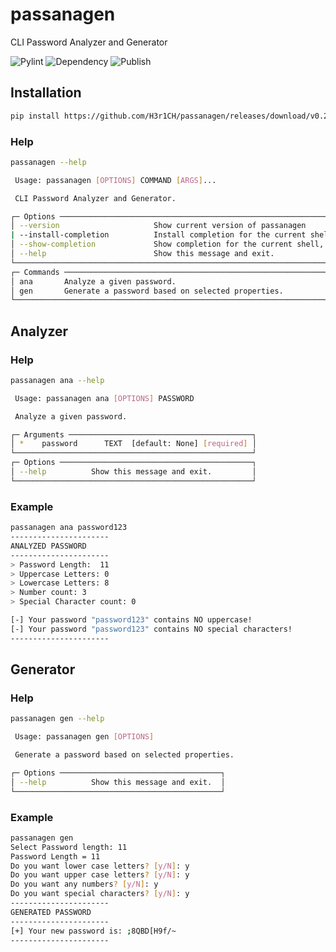 # passanagen
CLI Password Analyzer and Generator

![Pylint](https://github.com/H3r1CH/passanagen/actions/workflows/pylint.yml/badge.svg)
![Dependency](https://github.com/H3r1CH/passanagen/actions/workflows/dependency-review.yml/badge.svg)
![Publish](https://github.com/H3r1CH/passanagen/actions/workflows/python-publish.yml/badge.svg)

## Installation
```bash
pip install https://github.com/H3r1CH/passanagen/releases/download/v0.2.2/passanagen-0.2.2-py3-none-any.whl
```

### Help
```bash
passanagen --help

 Usage: passanagen [OPTIONS] COMMAND [ARGS]...

 CLI Password Analyzer and Generator.

┌─ Options ──────────────────────────────────────────────────────────────────────────────────────────────────────┐
│ --version                     Show current version of passanagen                                               |
| --install-completion          Install completion for the current shell.                                        │
│ --show-completion             Show completion for the current shell, to copy it or customize the installation. │
│ --help                        Show this message and exit.                                                      │
└────────────────────────────────────────────────────────────────────────────────────────────────────────────────┘
┌─ Commands ─────────────────────────────────────────────────────────────────────────────────────────────────────┐
│ ana       Analyze a given password.                                                                            │
│ gen       Generate a password based on selected properties.                                                    │
└────────────────────────────────────────────────────────────────────────────────────────────────────────────────┘
```

## Analyzer

### Help
```bash
passanagen ana --help

 Usage: passanagen ana [OPTIONS] PASSWORD

 Analyze a given password.

┌─ Arguments ─────────────────────────────────────────┐
│ *    password      TEXT  [default: None] [required] │
└─────────────────────────────────────────────────────┘
┌─ Options ───────────────────────────────────────────┐
│ --help          Show this message and exit.         │
└─────────────────────────────────────────────────────┘
```

### Example
```bash
passanagen ana password123
----------------------
ANALYZED PASSWORD
----------------------
> Password Length:  11
> Uppercase Letters: 0
> Lowercase Letters: 8
> Number count: 3
> Special Character count: 0

[-] Your password "password123" contains NO uppercase!
[-] Your password "password123" contains NO special characters!
----------------------
```

## Generator

### Help
```bash
passanagen gen --help

 Usage: passanagen gen [OPTIONS]

 Generate a password based on selected properties.

┌─ Options ────────────────────────────────────┐
│ --help          Show this message and exit.  │
└──────────────────────────────────────────────┘
```

### Example
```bash
passanagen gen
Select Password length: 11
Password Length = 11
Do you want lower case letters? [y/N]: y
Do you want upper case letters? [y/N]: y
Do you want any numbers? [y/N]: y
Do you want special characters? [y/N]: y
----------------------
GENERATED PASSWORD
----------------------
[+] Your new password is: ;8QBD[H9f/~
----------------------
```
